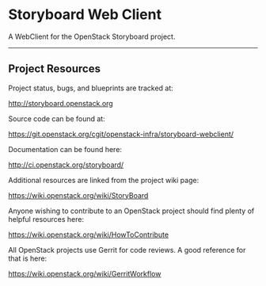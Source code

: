 Storyboard Web Client
=====================

A WebClient for the OpenStack Storyboard project.


-----------------
Project Resources
-----------------
	
Project status, bugs, and blueprints are tracked at:

  http://storyboard.openstack.org

Source code can be found at:

  https://git.openstack.org/cgit/openstack-infra/storyboard-webclient/

Documentation can be found here:

  http://ci.openstack.org/storyboard/

Additional resources are linked from the project wiki page:

  https://wiki.openstack.org/wiki/StoryBoard

Anyone wishing to contribute to an OpenStack project should
find plenty of helpful resources here:

  https://wiki.openstack.org/wiki/HowToContribute

All OpenStack projects use Gerrit for code reviews.
A good reference for that is here:

  https://wiki.openstack.org/wiki/GerritWorkflow
